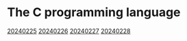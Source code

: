 # The C programming language

[20240225](/notes/20240225_types.md)
[20240226](/notes/20240226.md)
[20240227](/notes/20240227.md)
[20240228](/notes/20240228.md)
